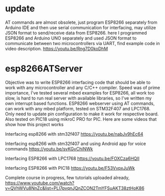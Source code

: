 # update 
AT commands are almost obsolete, just program ESP8266 separately from Arduino IDE and then use serial communication for interfacing, may utilize JSON format to send/receive data from ESP8266. here I programmed ESP8266 and Arduino UNO separately and used JSON format to communicate between two microcontrollers via UART, find example code in video description.
https://youtu.be/Rng7D0koDhM

# esp8266ATServer
Objective was to write ESP8266 interfacing code that should be able to work with any microcontroller and any C/C++ compiler.
Speed was of prime importance, I've tested several mbed examples for ESP8266, all work too slow, is hard to run real server with available libraries, so I've written my own interrupt based functions. 
ESP8266 webserver using AT commands, can work with any mbed platform, tested on STM32F407 and LPC1768. Only need to update pin configuration to make it work for respective board. Also tested on PIC18 using mikroC PRO for PIC.
Here are some videos that show how this project works

Interfacing esp8266 with stm32f407
https://youtu.be/nabJv9hEc64

Interfacing esp8266 with stm32f407 and using Android app for voice commands
https://youtu.be/svKGvChiNWk

Interfacing ESP8266 with LPC1768
https://youtu.be/FOXCza6HQII

Interfacing ESP8266 with PIC18
https://youtu.be/F53VvpxJuWk

Complete course in progress, few tutorials uploaded already, 
https://www.youtube.com/watch?v=QVhWVu8NnZc&list=PLl7pvqnJQnZCON2TmYFSuAKT38ztHoK86
